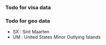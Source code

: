 ### Todo for visa data
### Todo for geo data
- SX	:	Sint Maarten
- UM	:	United States Minor Outlying Islands
